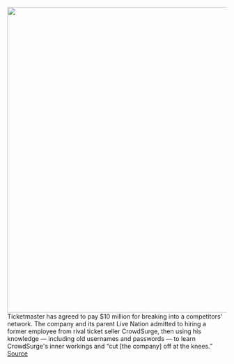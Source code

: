 <img src='https://cdn.vox-cdn.com/thumbor/BZh8ObzjmtiMXhbIec2dEqj8yiY=/0x0:5325x3584/1200x800/filters:focal(2237x1366:3089x2218)/cdn.vox-cdn.com/uploads/chorus_image/image/68600383/1290806319.0.jpg' width='700px' /><br/>
Ticketmaster has agreed to pay $10 million for breaking into a competitors' network. The company and its parent Live Nation admitted to hiring a former employee from rival ticket seller CrowdSurge, then using his knowledge — including old usernames and passwords — to learn CrowdSurge's inner workings and “cut [the company] off at the knees.”
<a href='https://www.theverge.com/2020/12/30/22206955/ticketmaster-songkick-crowdsurge-hacking-deferred-prosecution-fine'> Source <a/>